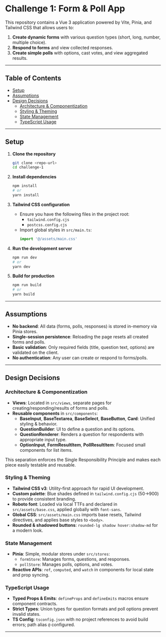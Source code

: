 # Challenge 1: Form & Poll App

This repository contains a Vue 3 application powered by Vite, Pinia, and Tailwind CSS that allows users to:

1. **Create dynamic forms** with various question types (short, long, number, multiple choice).
2. **Respond to forms** and view collected responses.
3. **Create simple polls** with options, cast votes, and view aggregated results.

---

## Table of Contents

- [Setup](#setup)
- [Assumptions](#assumptions)
- [Design Decisions](#design-decisions)
  - [Architecture & Componentization](#architecture--componentization)
  - [Styling & Theming](#styling--theming)
  - [State Management](#state-management)
  - [TypeScript Usage](#typescript-usage)

---

## Setup

1. **Clone the repository**

   ```bash
   git clone <repo-url>
   cd challenge-1
   ```

2. **Install dependencies**

   ```bash
   npm install
   # or
   yarn install
   ```

3. **Tailwind CSS configuration**

   - Ensure you have the following files in the project root:
     - `tailwind.config.cjs`
     - `postcss.config.cjs`
   - Import global styles in `src/main.ts`:
     ```ts
     import '@/assets/main.css'
     ```

4. **Run the development server**

   ```bash
   npm run dev
   # or
   yarn dev
   ```

5. **Build for production**
   ```bash
   npm run build
   # or
   yarn build
   ```

---

## Assumptions

- **No backend**: All data (forms, polls, responses) is stored in-memory via Pinia stores.
- **Single-session persistence**: Reloading the page resets all created forms and polls.
- **Basic validation**: Only required fields (title, question text, options) are validated on the client.
- **No authentication**: Any user can create or respond to forms/polls.

---

## Design Decisions

### Architecture & Componentization

- **Views**: Located in `src/views`, separate pages for creating/responding/results of forms and polls.
- **Reusable components** in `src/components`:
  - **BaseInput**, **BaseTextarea**, **BaseSelect**, **BaseButton**, **Card**: Unified styling & behavior.
  - **QuestionBuilder**: UI to define a question and its options.
  - **QuestionRenderer**: Renders a question for respondents with appropriate input type.
  - **OptionInput**, **FormResultItem**, **PollResultItem**: Focused small components for list items.

This separation enforces the Single Responsibility Principle and makes each piece easily testable and reusable.

### Styling & Theming

- **Tailwind CSS v3**: Utility-first approach for rapid UI development.
- **Custom palette**: Blue shades defined in `tailwind.config.cjs` (50→900) to provide consistent branding.
- **Roboto font**: Loaded via local TTFs and declared in `src/assets/base.css`, applied globally with `font-sans`.
- **Global CSS**: `src/assets/main.css` imports base resets, Tailwind directives, and applies base styles to `<body>`.
- **Rounded & shadowed buttons**: `rounded-lg shadow hover:shadow-md` for a modern look.

### State Management

- **Pinia**: Simple, modular stores under `src/stores`:
  - `formStore`: Manages forms, questions, and responses.
  - `pollStore`: Manages polls, options, and votes.
- **Reactive APIs**: `ref`, `computed`, and `watch` in components for local state and prop syncing.

### TypeScript Usage

- **Typed Props & Emits**: `defineProps` and `defineEmits` macros ensure component contracts.
- **Strict Types**: Union types for question formats and poll options prevent invalid states.
- **TS Config**: `tsconfig.json` with no project references to avoid build errors; path alias `@` configured.

---
